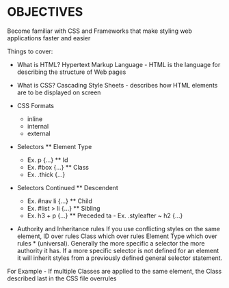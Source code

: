# OBJECTIVES

Become familiar with CSS and Frameworks that make styling web applications faster and easier

Things to cover:

* What is HTML?
Hypertext Markup Language - HTML is the language for describing the structure of Web pages

* What is CSS?
Cascading Style Sheets - describes how HTML elements are to be displayed on screen

* CSS Formats
  - inline
  - internal
  - external

* Selectors
  ** Element Type
    - Ex. p {…}
  ** Id
    - Ex. #box {…}
  ** Class
    - Ex. .thick {…}

* Selectors Continued
  ** Descendent
   - Ex. #nav li {…}
  ** Child
   - Ex. #list > li {…}
  ** Sibling
   - Ex. h3 + p {…}
  ** Preceded
 ta  - Ex. .styleafter ~ h2 {…}

* Authority and Inheritance rules
If you use conflicting styles on the same element, ID over rules Class which over rules Element Type which over rules * (universal). Generally the more specific a selector the more authority it has. If a more specific selector is not defined for an element it will inherit styles from a previously defined general selector statement.

For Example - If multiple Classes are applied to the same element, the Class described last in the CSS file overrules
